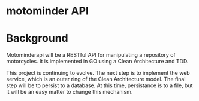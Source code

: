 # motominder API

# Background
Motominderapi will be a RESTful API for manipulating a repository of motorcycles.  It is implemented in GO using a Clean Architecture and TDD.

This project is continuing to evolve.  The next step is to implement the web service, which is an outer ring of the Clean Architecture model.  The final step will be to persist to a database.  At this time, persistance is to a file, but it will be an easy matter to change this mechanism.
